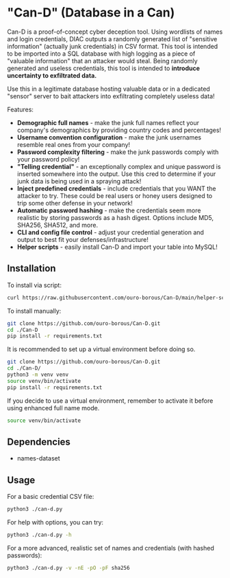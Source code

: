 # **"Can-D" (Database in a Can)**

Can-D is a proof-of-concept cyber deception tool. Using wordlists of names and login credentials, DIAC outputs a randomly generated list of "sensitive information" (actually junk credentials) in CSV format. This tool is intended to be imported into a SQL database with high logging as a piece of "valuable information" that an attacker would steal. Being randomly generated and useless credentials, this tool is intended to **introduce uncertainty to exfiltrated data.** 

Use this in a legitimate database hosting valuable data or in a dedicated "sensor" server to bait attackers into exfiltrating completely useless data!

Features:
- **Demographic full names** - make the junk full names reflect your company's demographics by providing country codes and percentages!
- **Username convention configuration** - make the junk usernames resemble real ones from your company!
- **Password complexity filtering** - make the junk passwords comply with your password policy!
- **"Telling credential"** - an exceptionally complex and unique password is inserted somewhere into the output. Use this cred to determine if your junk data is being used in a spraying attack!
- **Inject predefined credentials** - include credentials that you WANT the attacker to try. These could be real users or honey users designed to trip some other defense in your network!
- **Automatic password hashing** - make the credentials seem more realistic by storing passwords as a hash digest. Options include MD5, SHA256, SHA512, and more.
- **CLI and config file control** - adjust your credential generation and output to best fit your defenses/infrastructure!
- **Helper scripts** - easily install Can-D and import your table into MySQL!

## Installation
To install via script:
```bash
curl https://raw.githubusercontent.com/ouro-borous/Can-D/main/helper-scripts/install-can-d.sh > bash
```
To install manually: 
```bash
git clone https://github.com/ouro-borous/Can-D.git
cd ./Can-D
pip install -r requirements.txt
```
It is recommended to set up a virtual environment before doing so.
```bash
git clone https://github.com/ouro-borous/Can-D.git
cd ./Can-D/
python3 -m venv venv
source venv/bin/activate
pip install -r requirements.txt
```
If you decide to use a virtual environment, remember to activate it before using enhanced full name mode.
```bash
source venv/bin/activate
```
## Dependencies
- names-dataset
## Usage
For a basic credential CSV file:
```bash
python3 ./can-d.py
```
For help with options, you can try: 
```bash
python3 ./can-d.py -h
```
For a more advanced, realistic set of names and credentials (with hashed passwords):
```bash
python3 ./can-d.py -v -nE -pO -pF sha256
```
